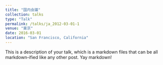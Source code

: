 ```yaml
---
title: "国内会議"
collection: talks
type: "Talk"
permalink: /talks/ja_2012-03-01-1
venue: "東京"
date: 2016-03-01
location: "San Francisco, California"
---
```


This is a description of your talk, which is a markdown files that can be all markdown-ified like any other post. Yay markdown!
